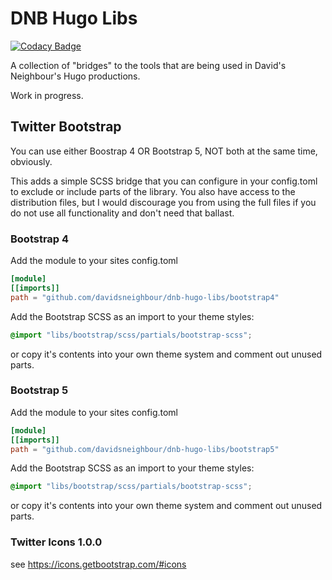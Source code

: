 # DNB Hugo Libs

[![Codacy Badge](https://api.codacy.com/project/badge/Grade/52a6f02f050d4414a99e7910a6882cef)](https://app.codacy.com/gh/davidsneighbour/dnb-hugo-libs?utm_source=github.com&utm_medium=referral&utm_content=davidsneighbour/dnb-hugo-libs&utm_campaign=Badge_Grade)

A collection of "bridges" to the tools that are being used in David's Neighbour's Hugo productions.

Work in progress.

## Twitter Bootstrap

You can use either Boostrap 4 OR Bootstrap 5, NOT both at the same time, obviously.

This adds a simple SCSS bridge that you can configure in your config.toml to exclude or include parts of the library. You also have access to the distribution files, but I would discourage you from using the full files if you do not use all functionality and don't need that ballast. 

### Bootstrap 4

Add the module to your sites config.toml

```toml
[module]
[[imports]]
path = "github.com/davidsneighbour/dnb-hugo-libs/bootstrap4"
```

Add the Bootstrap SCSS as an import to your theme styles:

```scss
@import "libs/bootstrap/scss/partials/bootstrap-scss";
```

or copy it's contents into your own theme system and comment out unused parts.

### Bootstrap 5

Add the module to your sites config.toml

```toml
[module]
[[imports]]
path = "github.com/davidsneighbour/dnb-hugo-libs/bootstrap5"
```

Add the Bootstrap SCSS as an import to your theme styles:

```scss
@import "libs/bootstrap/scss/partials/bootstrap-scss";
```

or copy it's contents into your own theme system and comment out unused parts.

### Twitter Icons 1.0.0

see https://icons.getbootstrap.com/#icons

